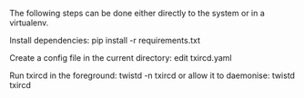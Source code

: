 The following steps can be done either directly to the system or in a virtualenv.

Install dependencies:
    pip install -r requirements.txt

Create a config file in the current directory:
    edit txircd.yaml

Run txircd in the foreground:
    twistd -n txircd
or allow it to daemonise:
    twistd txircd
